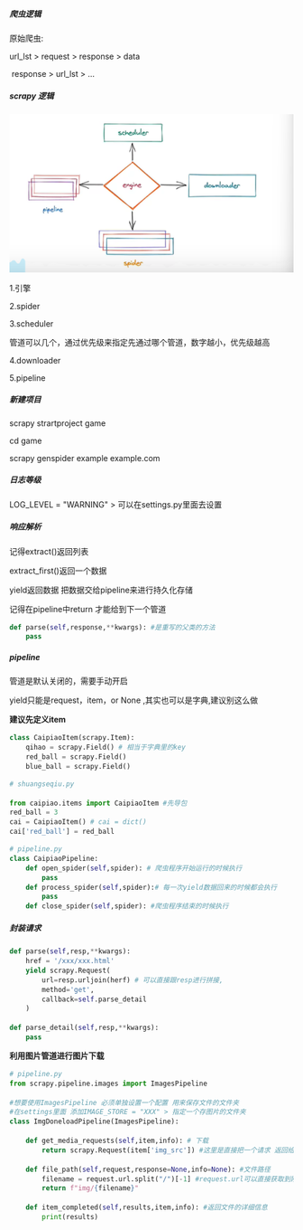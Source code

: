 ##### 爬虫逻辑

原始爬虫:

url_lst  > request > response > data

​		response > url_lst > ...

##### scrapy 逻辑

![image-20240321230650838](assets/image-20240321230650838-1711033611517-1.png)

1.引擎

2.spider

3.scheduler 

​	管道可以几个，通过优先级来指定先通过哪个管道，数字越小，优先级越高

4.downloader

5.pipeline



##### 新建项目

scrapy strartproject game

cd game

scrapy genspider example example.com



##### 日志等级

LOG_LEVEL = "WARNING"  > 可以在settings.py里面去设置



##### 响应解析

记得extract()返回列表

extract_first()返回一个数据

yield返回数据 把数据交给pipeline来进行持久化存储

记得在pipeline中return 才能给到下一个管道

```python
def parse(self,response,**kwargs): #是重写的父类的方法
    pass
```



##### pipeline

管道是默认关闭的，需要手动开启

yield只能是request，item，or None ,其实也可以是字典,建议别这么做

**建议先定义item**

```python
class CaipiaoItem(scrapy.Item):
    qihao = scrapy.Field() # 相当于字典里的key
    red_ball = scrapy.Field()
    blue_ball = scrapy.Field()
```

```python
# shuangseqiu.py

from caipiao.items import CaipiaoItem #先导包
red_ball = 3
cai = CaipiaoItem() # cai = dict()
cai['red_ball'] = red_ball
```

```python
# pipeline.py
class CaipiaoPipeline:
    def open_spider(self,spider): # 爬虫程序开始运行的时候执行
        pass
    def process_spider(self,spider):# 每一次yield数据回来的时候都会执行
        pass
    def close_spider(self,spider): #爬虫程序结束的时候执行
```



##### 封装请求

```python
def parse(self,resp,**kwargs):
    href = '/xxx/xxx.html'
    yield scrapy.Request(
        url=resp.urljoin(herf) # 可以直接跟resp进行拼接,
        method='get',
        callback=self.parse_detail
    )

def parse_detail(self,resp,**kwargs):
    pass
```



**利用图片管道进行图片下载**

```python
# pipeline.py
from scrapy.pipeline.images import ImagesPipeline

#想要使用ImagesPipeline 必须单独设置一个配置 用来保存文件的文件夹
#在settings里面 添加IMAGE_STORE = "XXX" > 指定一个存图片的文件夹
class ImgDoneloadPipeline(ImagesPipeline):
    
    def get_media_requests(self,item,info): # 下载
        return scrapy.Request(item['img_src']) #这里是直接把一个请求 返回给Image管道 
    
    def file_path(self,request,response=None,info=None): #文件路径
        filename = request.url.split("/")[-1] #request.url可以直接获取到刚刚请求的url地址
        return f"img/{filename}" 
        
    def item_completed(self,results,item,info): #返回文件的详细信息
        print(results)
        
    
    
```





















